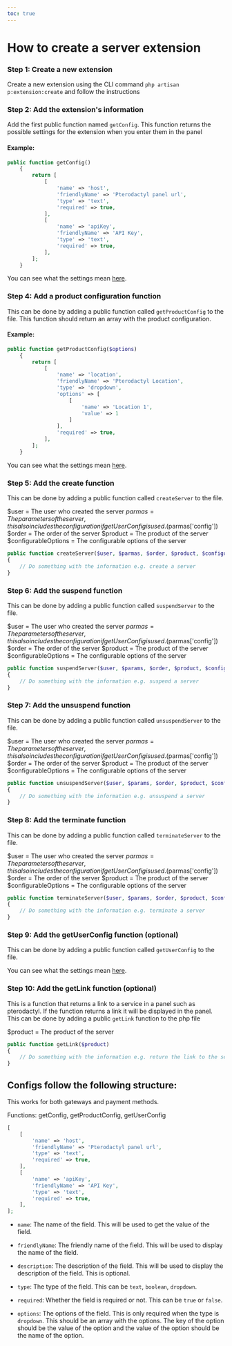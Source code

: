 ```yaml
---
toc: true
---
```

# How to create a server extension

### Step 1: Create a new extension
Create a new extension using the CLI command `php artisan p:extension:create` and follow the instructions

### Step 2: Add the extension's information
Add the first public function named `getConfig`. This function returns the possible settings for the extension when you enter them in the panel

#### Example:
```php
public function getConfig()
    {
        return [
            [
                'name' => 'host',
                'friendlyName' => 'Pterodactyl panel url',
                'type' => 'text',
                'required' => true,
            ],
            [
                'name' => 'apiKey',
                'friendlyName' => 'API Key',
                'type' => 'text',
                'required' => true,
            ],
        ];
    }
```

You can see what the settings mean [here](#configs-follow-the-following-structure).

### Step 4: Add a product configuration function
This can be done by adding a public function called `getProductConfig` to the file. This function should return an array with the product configuration.

#### Example:
```php
public function getProductConfig($options)
    {
        return [
            [
                'name' => 'location',
                'friendlyName' => 'Pterodactyl Location',
                'type' => 'dropdown',
                'options' => [
                    [
                        'name' => 'Location 1',
                        'value' => 1
                    ]
                ],
                'required' => true,
            ],
        ];
    }
```

You can see what the settings mean [here](#configs-follow-the-following-structure).

### Step 5: Add the create function
This can be done by adding a public function called `createServer` to the file.

$user = The user who created the server
$parmas = The parameters of the server, this also includes the configuration if getUserConfig is used. ($parmas['config'])
$order = The order of the server
$product = The product of the server
$configurableOptions = The configurable options of the server

```php
public function createServer($user, $parmas, $order, $product, $configurableOptions)
{
    // Do something with the information e.g. create a server
}
```

### Step 6: Add the suspend function
This can be done by adding a public function called `suspendServer` to the file.

$user = The user who created the server
$parmas = The parameters of the server, this also includes the configuration if getUserConfig is used. ($parmas['config'])
$order = The order of the server
$product = The product of the server
$configurableOptions = The configurable options of the server


```php
public function suspendServer($user, $params, $order, $product, $configurableOptions)
{
    // Do something with the information e.g. suspend a server
}
```

### Step 7: Add the unsuspend function
This can be done by adding a public function called `unsuspendServer` to the file.

$user = The user who created the server
$parmas = The parameters of the server, this also includes the configuration if getUserConfig is used. ($parmas['config'])
$order = The order of the server
$product = The product of the server
$configurableOptions = The configurable options of the server


```php
public function unsuspendServer($user, $params, $order, $product, $configurableOptions)
{
    // Do something with the information e.g. unsuspend a server
}
```

### Step 8: Add the terminate function
This can be done by adding a public function called `terminateServer` to the file.

$user = The user who created the server
$parmas = The parameters of the server, this also includes the configuration if getUserConfig is used. ($parmas['config'])
$order = The order of the server
$product = The product of the server
$configurableOptions = The configurable options of the server

```php
public function terminateServer($user, $params, $order, $product, $configurableOptions)
{
    // Do something with the information e.g. terminate a server
}
```

### Step 9: Add the getUserConfig function (optional)

This can be done by adding a public function called `getUserConfig` to the file.

You can see what the settings mean [here](#configs-follow-the-following-structure).

### Step 10: Add the getLink function (optional)

This is a function that returns a link to a service in a panel such as pterodactyl. If the function returns a link it will be displayed in the panel. This can be done by adding a public `getLink` function to the php file

$product = The product of the server

```php
public function getLink($product)
{
    // Do something with the information e.g. return the link to the server
}
```

## Configs follow the following structure:

This works for both gateways and payment methods. 

Functions: getConfig, getProductConfig, getUserConfig

```php
[
    [
        'name' => 'host',
        'friendlyName' => 'Pterodactyl panel url',
        'type' => 'text',
        'required' => true,
    ],
    [
        'name' => 'apiKey',
        'friendlyName' => 'API Key',
        'type' => 'text',
        'required' => true,
    ],
];
```

- `name`: The name of the field. This will be used to get the value of the field.
- `friendlyName`: The friendly name of the field. This will be used to display the name of the field.
- `description`: The description of the field. This will be used to display the description of the field. This is optional.
- `type`: The type of the field. This can be `text`, `boolean`, `dropdown`.
- `required`: Whether the field is required or not. This can be `true` or `false`.

- `options`: The options of the field. This is only required when the type is `dropdown`. This should be an array with the options. The key of the option should be the value of the option and the value of the option should be the name of the option.

